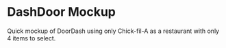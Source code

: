 # DashDoor Mockup

Quick mockup of DoorDash using only Chick-fil-A as a restaurant with only 4 items to select.
